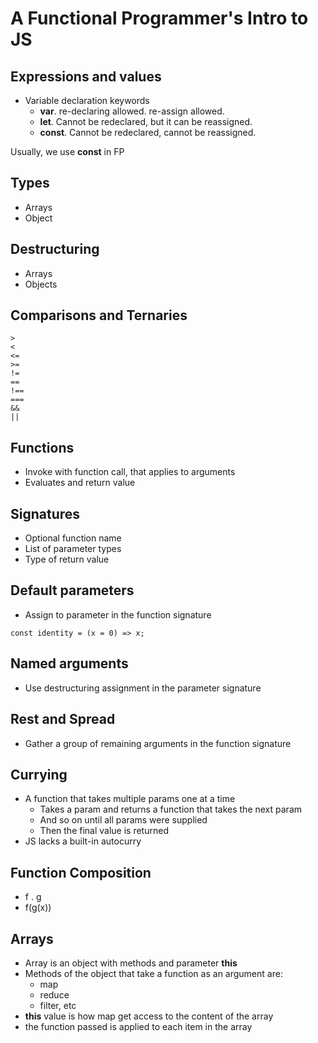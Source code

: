 # A Functional Programmer's Intro to JS

## Expressions and values
- Variable declaration keywords
    - **var**. re-declaring allowed. re-assign allowed.
    - **let**. Cannot be redeclared, but it can be reassigned.
    - **const**. Cannot be redeclared, cannot be reassigned.
    
Usually, we use **const** in FP

## Types
- Arrays
- Object

## Destructuring
- Arrays
- Objects

## Comparisons and Ternaries
```
>
<
<=
>=
!=
==
!==
===
&&
||
```

## Functions
- Invoke with function call, that applies to arguments
- Evaluates and return value

## Signatures
- Optional function name
- List of parameter types
- Type of return value

## Default parameters
- Assign to parameter in the function signature
```
const identity = (x = 0) => x;
```

## Named arguments
- Use destructuring assignment in the parameter signature

## Rest and Spread
- Gather a group of remaining arguments in the function signature

## Currying
- A function that takes multiple params one at a time
    - Takes a param and returns a function that takes the next param
    - And so on until all params were supplied
    - Then the final value is returned
- JS lacks a built-in autocurry

## Function Composition
- f . g
- f(g(x))

## Arrays
- Array is an object with methods and parameter **this** 
- Methods of the object that take a function as an argument are:
    - map
    - reduce
    - filter, etc
- **this** value is how map get access to the content of the array
- the function passed is applied to each item in the array


